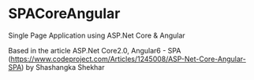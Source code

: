 # SPACoreAngular
Single Page Application using ASP.Net Core &amp; Angular

Based in the article ASP.Net Core2.0, Angular6 - SPA (https://www.codeproject.com/Articles/1245008/ASP-Net-Core-Angular-SPA) by 
Shashangka Shekhar
